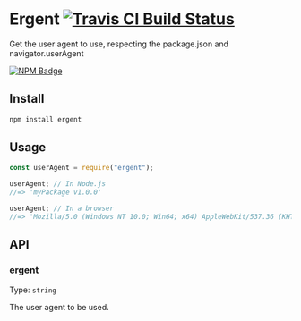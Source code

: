 # Ergent [![Travis CI Build Status](https://img.shields.io/travis/com/Richienb/ergent/master.svg?style=for-the-badge)](https://travis-ci.com/Richienb/ergent)

Get the user agent to use, respecting the package.json and navigator.userAgent

[![NPM Badge](https://nodei.co/npm/ergent.png)](https://npmjs.com/package/ergent)

## Install

```sh
npm install ergent
```

## Usage

```js
const userAgent = require("ergent");

userAgent; // In Node.js
//=> 'myPackage v1.0.0'

userAgent; // In a browser
//=> 'Mozilla/5.0 (Windows NT 10.0; Win64; x64) AppleWebKit/537.36 (KHTML, like Gecko) Chrome/77.0.3865.120 Safari/537.36'
```

## API

### ergent

Type: `string`

The user agent to be used.
